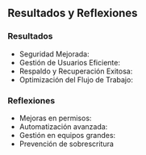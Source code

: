## Resultados y Reflexiones

### Resultados
- Seguridad Mejorada: 
- Gestión de Usuarios Eficiente: 
- Respaldo y Recuperación Exitosa: 
- Optimización del Flujo de Trabajo: 

### Reflexiones
- Mejoras en permisos:
- Automatización avanzada: 
- Gestión en equipos grandes:
- Prevención de sobrescritura
